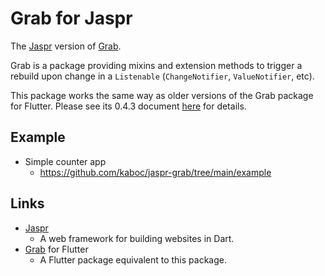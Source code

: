 # Grab for Jaspr

The [Jaspr][jaspr] version of [Grab][grab].

Grab is a package providing mixins and extension methods to trigger a rebuild
upon change in a `Listenable` (`ChangeNotifier`, `ValueNotifier`, etc).

This package works the same way as older versions of the Grab package for Flutter.
Please see its 0.4.3 document [here][grab-doc] for details.

## Example

- Simple counter app
    - https://github.com/kaboc/jaspr-grab/tree/main/example

## Links

- [Jaspr][jaspr]
    - A web framework for building websites in Dart.
- [Grab][grab] for Flutter
    - A Flutter package equivalent to this package.

[jaspr]: https://pub.dev/packages/jaspr
[grab]: https://pub.dev/packages/grab
[grab-doc]: https://pub.dev/packages/grab/versions/0.4.3
